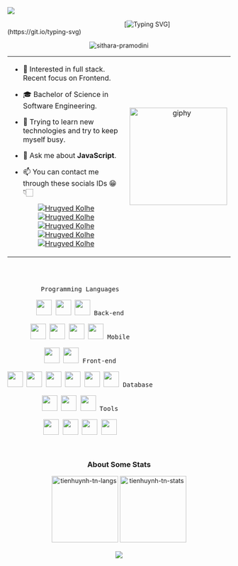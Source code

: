 ![](https://github.com/halfrost/halfrost/blob/master/icons/header_.png)

&nbsp;&nbsp;&nbsp;&nbsp;&nbsp;&nbsp;&nbsp;&nbsp;&nbsp;&nbsp;&nbsp;&nbsp;&nbsp;&nbsp;&nbsp;&nbsp;&nbsp;&nbsp;&nbsp;&nbsp;&nbsp;&nbsp;&nbsp;&nbsp;&nbsp;&nbsp;&nbsp;&nbsp;&nbsp;&nbsp;&nbsp;&nbsp;&nbsp;&nbsp;&nbsp;&nbsp;&nbsp;&nbsp;&nbsp;&nbsp;&nbsp;&nbsp;&nbsp;&nbsp;&nbsp;&nbsp;&nbsp;&nbsp;&nbsp;&nbsp;&nbsp;&nbsp;&nbsp;&nbsp;&nbsp;&nbsp;&nbsp;&nbsp;&nbsp;&nbsp;&nbsp;&nbsp;&nbsp;&nbsp;&nbsp;&nbsp;&nbsp;[![Typing SVG](https://readme-typing-svg.herokuapp.com?font=Architects+Daughter&color=ddaf00&size=30&lines=Hey!+I'm+Sithara+Pramodini+!;I'm+a+Web+Developer;)](https://git.io/typing-svg)
<p align="center">
 <img
   src="https://komarev.com/ghpvc/?username=SitharaPramodini&label=Profile%20views&color=0e75b6&style=flat"  
   alt="sithara-pramodini"
 />
</p>

<table align="center">
 <tr border="none">
  <td width="70%" align="left">
  
- 🧐   Interested in full stack. Recent focus on Frontend.

- 🎓   Bachelor of Science in Software Engineering.

- 🌱 Trying to learn new technologies and try to keep myself busy.

- 💬 Ask me about **JavaScript**.

- 📫 You can contact me through these socials IDs 😁👇🏻  <br/>

<!-----Social Accounts------>

<p align="center">
<a href="https://sitharapramodini.github.io/portfolio_sithara/">
<img border="0" alt="Hrugved Kolhe" src="https://img.icons8.com/external-itim2101-lineal-color-itim2101/40/000000/external-resume-business-recruitment-itim2101-lineal-color-itim2101.png"/>
</a>

<a href="https://www.linkedin.com/in/sithara-pramodini/">
<img border="0" alt="Hrugved Kolhe" src="https://img.icons8.com/doodle/40/000000/linkedin--v2.png"/>
</a>

<a href="https://www.instagram.com/sythxara?igsh=YzAwZjE1ZTI0Zg%3D%3D&utm_source=qr">
<img border="0" alt="Hrugved Kolhe" src="https://img.icons8.com/doodle/38/000000/instagram--v1.png"/>
</a>

<a href="https://www.facebook.com/sitharapramodini?mibextid=LQQJ4d">
<img border="0" alt="Hrugved Kolhe" src="https://img.icons8.com/doodle/40/000000/facebook--v1.png"/>
</a>

<a href="mailto:sitharapramodini@gmail.com">
<img border="0" alt="Hrugved Kolhe" src="https://img.icons8.com/doodle/38/000000/gmail-new.png"/>
</a>
</p>

  
  </td>
  <td width="30%" align="center">
   <img align='right' src="https://img1.picmix.com/output/stamp/normal/2/4/7/4/2384742_0ccd3.gif" width="220" alt="giphy">
  </td>
 </tr>
</table>
<br><br>
<p style="display: inline-block;" align="center">
  <kbd>
    <kbd>Programming Languages</kbd>
    <br>
    <br>
    <img width="35px" src="https://github.com/Scar1109/skill-icons/blob/main/icons/Python-Light.svg" /> 
    <img width="35px" src="https://github.com/Scar1109/skill-icons/blob/main/icons/Java-Light.svg" /> 
    <img width="35px" src="https://github.com/Scar1109/skill-icons/blob/main/icons/C.svg" /> 
  </kbd>
  <kbd>
    <kbd>Back-end</kbd>
    <br>
    <br>
    <img width="35px" src="https://cdn.jsdelivr.net/gh/devicons/devicon/icons/dotnetcore/dotnetcore-original.svg" />
    <img width="35px" src="https://cdn.jsdelivr.net/gh/devicons/devicon/icons/dot-net/dot-net-original.svg" />
    <img width="35px" src="https://cdn.jsdelivr.net/gh/devicons/devicon/icons/flask/flask-original-wordmark.svg" />
    <img width="35px" src="https://cdn.jsdelivr.net/gh/devicons/devicon/icons/sqlalchemy/sqlalchemy-plain.svg" />
  </kbd>
   <kbd>
    <kbd>Mobile</kbd>
    <br>
    <br>
    <img width="35px" src="https://cdn.jsdelivr.net/gh/devicons/devicon/icons/dart/dart-original.svg" />
    <img width="35px" src="https://cdn.jsdelivr.net/gh/devicons/devicon/icons/flutter/flutter-plain.svg" />
  </kbd>
  <kbd>
    <kbd>Front-end</kbd>
    <br>
    <br>
    <img width="35px" src="https://cdn.jsdelivr.net/gh/devicons/devicon/icons/html5/html5-original.svg" /> 
    <img width="35px" src="https://cdn.jsdelivr.net/gh/devicons/devicon/icons/css3/css3-plain.svg" /> 
    <img width="35px" src="https://cdn.jsdelivr.net/gh/devicons/devicon/icons/bootstrap/bootstrap-plain.svg" /> 
    <img width="35px" src="https://cdn.jsdelivr.net/gh/devicons/devicon/icons/angularjs/angularjs-plain.svg" />
    <img width="35px" src="https://cdn.jsdelivr.net/gh/devicons/devicon/icons/javascript/javascript-original.svg" />
    <img width="35px" src="https://cdn.jsdelivr.net/gh/devicons/devicon/icons/jquery/jquery-plain.svg" />
  </kbd>
  <kbd>
    <kbd>Database</kbd>
    <br>
    <br>
    <img width="35px" src="https://cdn.jsdelivr.net/gh/devicons/devicon/icons/mysql/mysql-plain.svg" />
    <img width="35px" src="https://cdn.jsdelivr.net/gh/devicons/devicon/icons/microsoftsqlserver/microsoftsqlserver-plain.svg" />
    <img width="35px" src="https://cdn.jsdelivr.net/gh/devicons/devicon/icons/mongodb/mongodb-plain.svg" />
  </kbd>
   <kbd>
    <kbd>Tools</kbd>
    <br>
    <br>
    <img width="35px" src="https://cdn.jsdelivr.net/gh/devicons/devicon/icons/vscode/vscode-original.svg" />
    <img width="35px" src="https://cdn.jsdelivr.net/gh/devicons/devicon/icons/jupyter/jupyter-original.svg" />
    <img width="35px" src="https://cdn.jsdelivr.net/gh/devicons/devicon/icons/pycharm/pycharm-original.svg" />
    <img width="35px" src="https://cdn.jsdelivr.net/gh/devicons/devicon/icons/visualstudio/visualstudio-plain.svg" />
  </kbd>
</p>
<br><br>

<h3 align="center">About Some Stats </h3>
<div>
 <div align="center">
   <img height="150em" src="https://github-readme-stats.vercel.app/api/top-langs/?username=SitharaPramodini&layout=compact&show_icon=true&theme=algolia" alt="tienhuynh-tn-langs"/>
  <img height="150em" src="https://github-readme-stats.vercel.app/api/?username=SitharaPramodini&layout=compact&show_icon=true&theme=algolia" alt="tienhuynh-tn-stats"/>
 </div>

</div>

<br>

<div align="center">
  <img src="http://github-readme-streak-stats.herokuapp.com?user=SitharaPramodini&theme=algolia&background=0d1117&hide_border=true" />
</div>

<br><br>




